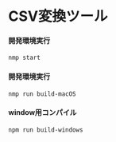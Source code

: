 # CSV変換ツール
#### 開発環境実行
`nmp start`

#### 開発環境実行
`nmp run build-macOS`

#### window用コンパイル
`npm run build-windows`
